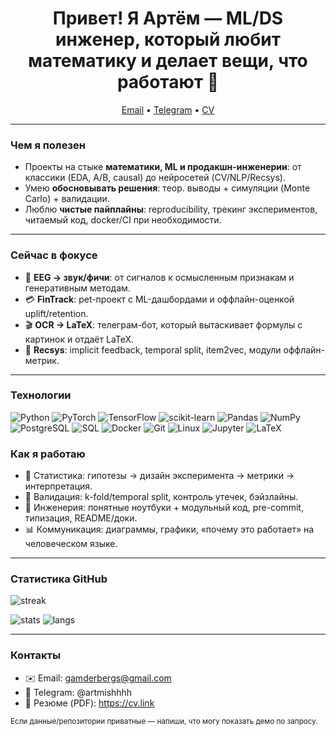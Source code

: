 
<h1 align="center">Привет! Я Артём — ML/DS инженер, который любит математику и делает вещи, что работают 🚀</h1>

<p align="center">
  <a href="mailto:gamderbergs@gmail.com">Email</a> •
  <a href="[https://t.me/artmishhhh]">Telegram</a> •
  <a href="https://cv.link">CV</a>
</p>

---

### Чем я полезен

- Проекты на стыке **математики, ML и продакшн-инженерии**: от классики (EDA, A/B, causal) до нейросетей (CV/NLP/Recsys).
- Умею **обосновывать решения**: теор. выводы + симуляции (Monte Carlo) + валидации.
- Люблю **чистые пайплайны**: reproducibility, трекинг экспериментов, читаемый код, docker/CI при необходимости.

---

### Сейчас в фокусе
- 🧠 **EEG → звук/фичи**: от сигналов к осмысленным признакам и генеративным методам.  
- 💳 **FinTrack**: pet-проект с ML-дашбордами и оффлайн-оценкой uplift/retention.  
- 🎬 **OCR → LaTeX**: телеграм-бот, который вытаскивает формулы с картинок и отдаёт LaTeX.  
- 🎥 **Recsys**: implicit feedback, temporal split, item2vec, модули оффлайн-метрик.

---

### Технологии

<p>
  <img alt="Python" src="https://img.shields.io/badge/Python-3776AB?logo=python&logoColor=white">
  <img alt="PyTorch" src="https://img.shields.io/badge/PyTorch-EE4C2C?logo=pytorch&logoColor=white">
  <img alt="TensorFlow" src="https://img.shields.io/badge/TensorFlow-FF6F00?logo=tensorflow&logoColor=white">
  <img alt="scikit-learn" src="https://img.shields.io/badge/sklearn-F7931E?logo=scikitlearn&logoColor=white">
  <img alt="Pandas" src="https://img.shields.io/badge/Pandas-150458?logo=pandas&logoColor=white">
  <img alt="NumPy" src="https://img.shields.io/badge/NumPy-013243?logo=numpy&logoColor=white">
  <img alt="PostgreSQL" src="https://img.shields.io/badge/PostgreSQL-4169E1?logo=postgresql&logoColor=white">
  <img alt="SQL" src="https://img.shields.io/badge/SQL-2F4858?logo=databricks&logoColor=white">
  <img alt="Docker" src="https://img.shields.io/badge/Docker-2496ED?logo=docker&logoColor=white">
  <img alt="Git" src="https://img.shields.io/badge/Git-F05032?logo=git&logoColor=white">
  <img alt="Linux" src="https://img.shields.io/badge/Linux-000000?logo=linux&logoColor=white">
  <img alt="Jupyter" src="https://img.shields.io/badge/Jupyter-F37626?logo=jupyter&logoColor=white">
  <img alt="LaTeX" src="https://img.shields.io/badge/LaTeX-008080?logo=latex&logoColor=white">
</p>



### Как я работаю

- 📐 Статистика: гипотезы → дизайн эксперимента → метрики → интерпретация.  
- 🧪 Валидация: k-fold/temporal split, контроль утечек, бэйзлайны.  
- 🧰 Инженерия: понятные ноутбуки + модульный код, pre-commit, типизация, README/доки.  
- 📊 Коммуникация: диаграммы, графики, «почему это работает» на человеческом языке.

---

### Статистика GitHub

<p>
  <img src="https://github-readme-streak-stats.herokuapp.com/?user=YOUR_USERNAME" alt="streak" />
</p>
<p>
  <img src="https://github-readme-stats.vercel.app/api?username=YOUR_USERNAME&show_icons=true&rank_icon=github" alt="stats" />
  <img src="https://github-readme-stats.vercel.app/api/top-langs/?username=YOUR_USERNAME&layout=compact" alt="langs" />
</p>

---

### Контакты

- ✉️ Email: gamderbergs@gmail.com  
- 💬 Telegram: @artmishhhh 
- 📄 Резюме (PDF): https://cv.link

<sub>Если данные/репозитории приватные — напиши, что могу показать демо по запросу.</sub>
